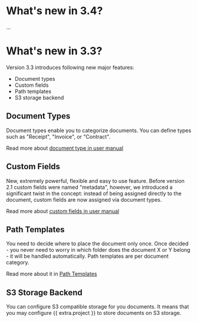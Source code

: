 # What's new in 3.4?

...

# What's new in 3.3?

Version 3.3 introduces following new major features:

- Document types
- Custom fields
- Path templates
- S3 storage backend

## Document Types

Document types enable you to categorize documents. You
can define types such as "Receipt", "Invoice", or "Contract".

Read more about [document type in user manual](user/document-types.md)


## Custom Fields

New, extremely powerful, flexible and easy to use feature. Before version 2.1
custom fields were named "metadata", however, we introduced a significant
twist in the concept: instead of being assigned directly to the document,
custom fields are now assigned via document types.

Read more about [custom fields in user manual](user/custom-fields.md)


## Path Templates

You need to decide where to place the document only once.
Once decided - you never need to worry in which folder does
the document X or Y belong - it will be handled automatically.
Path templates are per document category.

Read more about it in [Path Templates](user/path-templates.md)


## S3 Storage Backend

You can configure S3 compatible storage for you documents. It means that you
may configure {{ extra.project }} to store documents on S3 storage.

